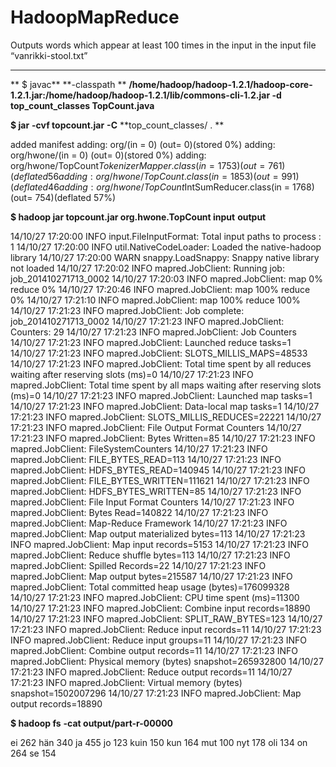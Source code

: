 HadoopMapReduce
===============

Outputs words which appear at least 100 times in the input in the input file “vanrikki-stool.txt”

****************************************************

** $ javac** **-classpath ** **/home/hadoop/hadoop-1.2.1/hadoop-core-1.2.1.jar:/home/hadoop/hadoop-1.2.1/lib/commons-cli-1.2.jar -d** **top_count_classes TopCount.java**


**$ jar** **-cvf topcount.jar** **-C** **top_count_classes/ . ** 

added manifest
adding: org/(in = 0) (out= 0)(stored 0%)
adding: org/hwone/(in = 0) (out= 0)(stored 0%)
adding: org/hwone/TopCount$TokenizerMapper.class(in = 1753) (out= 761)(deflated 56%)
adding: org/hwone/TopCount.class(in = 1853) (out= 991)(deflated 46%)
adding: org/hwone/TopCount$IntSumReducer.class(in = 1768) (out= 754)(deflated 57%)

**$ hadoop jar topcount.jar org.hwone.TopCount input** **output**


14/10/27 17:20:00 INFO input.FileInputFormat: Total input paths to process : 1
14/10/27 17:20:00 INFO util.NativeCodeLoader: Loaded the native-hadoop library
14/10/27 17:20:00 WARN snappy.LoadSnappy: Snappy native library not loaded
14/10/27 17:20:02 INFO mapred.JobClient: Running job: job_201410271713_0002
14/10/27 17:20:03 INFO mapred.JobClient:  map 0% reduce 0%
14/10/27 17:20:46 INFO mapred.JobClient:  map 100% reduce 0%
14/10/27 17:21:10 INFO mapred.JobClient:  map 100% reduce 100%
14/10/27 17:21:23 INFO mapred.JobClient: Job complete: job_201410271713_0002
14/10/27 17:21:23 INFO mapred.JobClient: Counters: 29
14/10/27 17:21:23 INFO mapred.JobClient:   Job Counters 
14/10/27 17:21:23 INFO mapred.JobClient:     Launched reduce tasks=1
14/10/27 17:21:23 INFO mapred.JobClient:     SLOTS_MILLIS_MAPS=48533
14/10/27 17:21:23 INFO mapred.JobClient:     Total time spent by all reduces waiting after reserving slots (ms)=0
14/10/27 17:21:23 INFO mapred.JobClient:     Total time spent by all maps waiting after reserving slots (ms)=0
14/10/27 17:21:23 INFO mapred.JobClient:     Launched map tasks=1
14/10/27 17:21:23 INFO mapred.JobClient:     Data-local map tasks=1
14/10/27 17:21:23 INFO mapred.JobClient:     SLOTS_MILLIS_REDUCES=22221
14/10/27 17:21:23 INFO mapred.JobClient:   File Output Format Counters 
14/10/27 17:21:23 INFO mapred.JobClient:     Bytes Written=85
14/10/27 17:21:23 INFO mapred.JobClient:   FileSystemCounters
14/10/27 17:21:23 INFO mapred.JobClient:     FILE_BYTES_READ=113
14/10/27 17:21:23 INFO mapred.JobClient:     HDFS_BYTES_READ=140945
14/10/27 17:21:23 INFO mapred.JobClient:     FILE_BYTES_WRITTEN=111621
14/10/27 17:21:23 INFO mapred.JobClient:     HDFS_BYTES_WRITTEN=85
14/10/27 17:21:23 INFO mapred.JobClient:   File Input Format Counters 
14/10/27 17:21:23 INFO mapred.JobClient:     Bytes Read=140822
14/10/27 17:21:23 INFO mapred.JobClient:   Map-Reduce Framework
14/10/27 17:21:23 INFO mapred.JobClient:     Map output materialized bytes=113
14/10/27 17:21:23 INFO mapred.JobClient:     Map input records=5153
14/10/27 17:21:23 INFO mapred.JobClient:     Reduce shuffle bytes=113
14/10/27 17:21:23 INFO mapred.JobClient:     Spilled Records=22
14/10/27 17:21:23 INFO mapred.JobClient:     Map output bytes=215587
14/10/27 17:21:23 INFO mapred.JobClient:     Total committed heap usage (bytes)=176099328
14/10/27 17:21:23 INFO mapred.JobClient:     CPU time spent (ms)=11300
14/10/27 17:21:23 INFO mapred.JobClient:     Combine input records=18890
14/10/27 17:21:23 INFO mapred.JobClient:     SPLIT_RAW_BYTES=123
14/10/27 17:21:23 INFO mapred.JobClient:     Reduce input records=11
14/10/27 17:21:23 INFO mapred.JobClient:     Reduce input groups=11
14/10/27 17:21:23 INFO mapred.JobClient:     Combine output records=11
14/10/27 17:21:23 INFO mapred.JobClient:     Physical memory (bytes) snapshot=265932800
14/10/27 17:21:23 INFO mapred.JobClient:     Reduce output records=11
14/10/27 17:21:23 INFO mapred.JobClient:     Virtual memory (bytes) snapshot=1502007296
14/10/27 17:21:23 INFO mapred.JobClient:     Map output records=18890

**$ hadoop fs** **-cat output/part-r-00000**

ei	262
hän	340
ja	455
jo	123
kuin	150
kun	164
mut	100
nyt	178
oli	134
on	264
se	154
